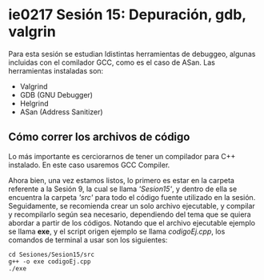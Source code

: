# ie0217 Sesión 15: Depuración, gdb, valgrin

Para esta sesión se estudian ldistintas herramientas de debuggeo, algunas incluidas con el comilador GCC, como es el caso de ASan. Las herramientas instaladas son:
- Valgrind
- GDB (GNU Debugger)
- Helgrind
- ASan (Address Sanitizer)


## Cómo correr los archivos de código

Lo más importante es cerciorarnos de tener un compilador para C++ instalado. En este caso usaremos GCC Compiler.

Ahora bien, una vez estamos listos, lo primero es estar en la carpeta referente a la Sesión 9, la cual se llama _'Sesion15'_, y dentro de ella se encuentra la carpeta _'src'_ para todo el código fuente utilizado en la sesión. Seguidamente, se recomienda crear un solo archivo ejecutable, y compilar y recompilarlo según sea necesario, dependiendo del tema que se quiera abordar a partir de los códigos. Notando que el archivo ejecutable ejemplo se llama **exe**, y el script origen ejemplo se llama _codigoEj.cpp_, los comandos de terminal a usar son los siguientes:

```
cd Sesiones/Sesion15/src
g++ -o exe codigoEj.cpp
./exe
```
